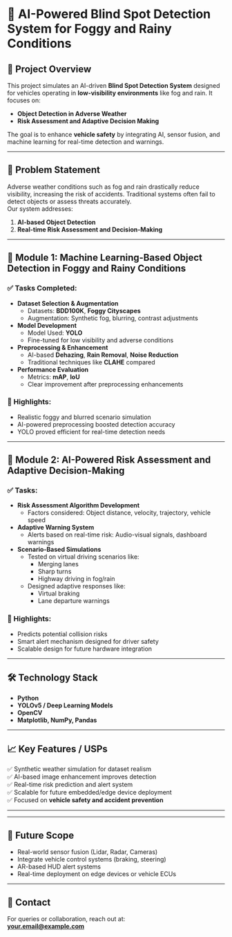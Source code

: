 # 🚗 AI-Powered Blind Spot Detection System for Foggy and Rainy Conditions

## 🌟 Project Overview
This project simulates an AI-driven **Blind Spot Detection System** designed for vehicles operating in **low-visibility environments** like fog and rain. It focuses on:
- **Object Detection in Adverse Weather**
- **Risk Assessment and Adaptive Decision Making**

The goal is to enhance **vehicle safety** by integrating AI, sensor fusion, and machine learning for real-time detection and warnings.

---

## 📌 Problem Statement
Adverse weather conditions such as fog and rain drastically reduce visibility, increasing the risk of accidents. Traditional systems often fail to detect objects or assess threats accurately.  
Our system addresses:
1. **AI-based Object Detection**
2. **Real-time Risk Assessment and Decision-Making**

---

## 🔎 Module 1: Machine Learning-Based Object Detection in Foggy and Rainy Conditions

### ✅ Tasks Completed:
- **Dataset Selection & Augmentation**
  - Datasets: **BDD100K**, **Foggy Cityscapes**
  - Augmentation: Synthetic fog, blurring, contrast adjustments
- **Model Development**
  - Model Used: **YOLO**
  - Fine-tuned for low visibility and adverse conditions
- **Preprocessing & Enhancement**
  - AI-based **Dehazing**, **Rain Removal**, **Noise Reduction**
  - Traditional techniques like **CLAHE** compared
- **Performance Evaluation**
  - Metrics: **mAP**, **IoU**
  - Clear improvement after preprocessing enhancements

### 🎯 Highlights:
- Realistic foggy and blurred scenario simulation
- AI-powered preprocessing boosted detection accuracy
- YOLO proved efficient for real-time detection needs

---

## 🔎 Module 2: AI-Powered Risk Assessment and Adaptive Decision-Making

### ✅ Tasks:
- **Risk Assessment Algorithm Development**
  - Factors considered: Object distance, velocity, trajectory, vehicle speed
- **Adaptive Warning System**
  - Alerts based on real-time risk: Audio-visual signals, dashboard warnings
- **Scenario-Based Simulations**
  - Tested on virtual driving scenarios like:
    - Merging lanes
    - Sharp turns
    - Highway driving in fog/rain
  - Designed adaptive responses like:
    - Virtual braking
    - Lane departure warnings

### 🎯 Highlights:
- Predicts potential collision risks
- Smart alert mechanism designed for driver safety
- Scalable design for future hardware integration

---

## 🛠 Technology Stack
- **Python**
- **YOLOv5 / Deep Learning Models**
- **OpenCV**
- **Matplotlib, NumPy, Pandas**
---

## 📈 Key Features / USPs
✅ Synthetic weather simulation for dataset realism  
✅ AI-based image enhancement improves detection  
✅ Real-time risk prediction and alert system  
✅ Scalable for future embedded/edge device deployment  
✅ Focused on **vehicle safety and accident prevention**

---
---

## 🎯 Future Scope
- Real-world sensor fusion (Lidar, Radar, Cameras)
- Integrate vehicle control systems (braking, steering)
- AR-based HUD alert systems
- Real-time deployment on edge devices or vehicle ECUs

---

## 📧 Contact
For queries or collaboration, reach out at:  
**your.email@example.com**
